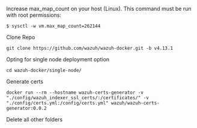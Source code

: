 Increase max_map_count on your host (Linux). This command must be run with root permissions:

```
$ sysctl -w vm.max_map_count=262144
```

Clone Repo

```
git clone https://github.com/wazuh/wazuh-docker.git -b v4.13.1
```

Opting for single node deployment option

```
cd wazuh-docker/single-node/
```

Generate certs

```
docker run --rm --hostname wazuh-certs-generator -v "./config/wazuh_indexer_ssl_certs/:/certificates/" -v "./config/certs.yml:/config/certs.yml" wazuh/wazuh-certs-generator:0.0.2
```

Delete all other folders
